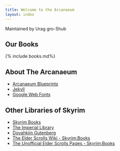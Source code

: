 ```yaml
---
title: Welcome to the Arcanaeum
layout: index
---
```


Maintained by Urag gro-Shub

## Our Books

{% include books.md%}

## About The Arcanaeum

* [Arcanaeum Blueprints](https://github.com/spilth/arcanaeum)
* [Jekyll](https://github.com/mojombo/jekyll)
* [Google Web Fonts](http://www.google.com/webfonts)

## Other Libraries of Skyrim

* [Skyrim Books](http://skyrimbooks.com/)
* [The Imperial Library](http://www.imperial-library.info/content/elder-scrolls-v-skyrim)
* [Dovahkiin Gutenberg](http://capane.us/2011/11/24/dovahkiin-gutenberg/)
* [The Elder Scrolls Wiki - Skyrim:Books](http://elderscrolls.wikia.com/wiki/Category:Skyrim:_Books)
* [The Unofficial Elder Scrolls Pages - Skyrim:Books](http://www.uesp.net/wiki/Skyrim:Books)



